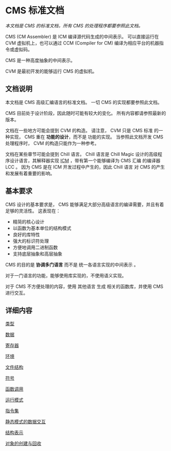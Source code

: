 # CMS 标准文档

*本文档是 CMS 的标准文档，所有 CMS 的处理程序都要参照此文档。*

CMS (CM Assembler) 是 ICM 编译源代码生成的中间表示。
可以直接运行在 CVM 虚拟机上，也可以通过 CCM (Compiler for CM) 编译为相应平台的机器指令或虚拟码。

CMS 是一种高度抽象的中间表示。

CVM 是最初开发的能够运行 CMS 的虚拟机。 

## 文档说明

本文档是 CMS 高级汇编语言的标准文档。
一切 CMS 的实现都要参照此文档。

CMS 目前处于设计阶段，因此随时可能有较大的变化。
所有内容都请参照最新的版本。

文档在一些地方可能会提到 CVM 的构造。
请注意， CVM 只是 CMS 标准 的一种实现， CMS 重在 **功能的设计**，而不是 功能的实现。
当参照此文档开发 CMS 处理程序时， CVM 的构造只能作为一种参考。

文档在某些章节可能会提到 Chill 语言。
Chill 语言是 Chill Magic 设计的高级程序设计语言，其解释器实现 [ICM](https://github.com/ChillMagic/ICM) ，带有第一个能够编译为 CMS 汇编 的编译器 LCC 。
因为 CMS 是在 ICM 开发过程中产生的，因此 Chill 语言 对 CMS 的产生和发展有着重要的影响。

## 基本要求

CMS 设计的基本要求是， CMS 能够满足大部分高级语言的编译需要，并且有着足够的灵活性。
这表现在：

- 精简的核心设计
- 以函数为基本单位的结构模式
- 良好的库特性
- 强大的标识符处理
- 方便地调用二进制函数
- 支持底层抽象和高层抽象

CMS 的目的是 **协调多门语言** 而不是 统一各语言实现的中间表示 。

对于一门语言的功能，能够使用库实现的，不使用语义实现。

对于 CMS 不方便处理的内容，使用 其他语言 生成 相关的函数库，并使用 CMS 进行交互。

## 详细内容

[类型](./类型.md)

[数据](./数据.md)

[寄存器](./寄存器.md)

[环境](./环境.md)

[文件结构](./文件结构.md)

[符号](./符号.md)

[函数调用](./函数调用.md)

[运行模式](./运行模式.md)

[指令集](./指令集.md)

[静态模式的数据交互](./静态模式的数据交互.md)

[结构表示](./结构表示.md)

[对象的创建与回收](./对象的创建与回收.md)
